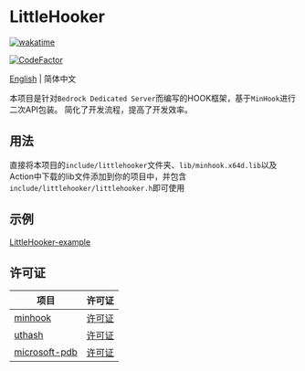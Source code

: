 # LittleHooker

[![wakatime](https://wakatime.com/badge/user/2838d0e1-1416-4f45-bc46-cbda8f4d9e75/project/70dbba0a-b019-486c-848a-d32bdf92f3bb.svg)](https://wakatime.com/badge/user/2838d0e1-1416-4f45-bc46-cbda8f4d9e75/project/70dbba0a-b019-486c-848a-d32bdf92f3bb)

[![CodeFactor](https://www.codefactor.io/repository/github/willowsaucer/hooker/badge)](https://www.codefactor.io/repository/github/willowsaucer/littlehooker)

[English](README.md) | 简体中文

本项目是针对``Bedrock Dedicated Server``而编写的HOOK框架，基于``MinHook``进行二次API包装。
简化了开发流程，提高了开发效率。

## 用法
直接将本项目的``include/littlehooker``文件夹、``lib/minhook.x64d.lib``以及Action中下载的lib文件添加到你的项目中，并包含``include/littlehooker/littlehooker.h``即可使用

## 示例
[LittleHooker-example](https://github.com/WillowSauceR/LittleHooker-example)

## 许可证

| 项目                                                         | 许可证                                                                   |
| ------------------------------------------------------------ | ----------------------------------------------------------------------- |
| [minhook](https://github.com/TsudaKageyu/minhook)            | [许可证](https://github.com/TsudaKageyu/minhook/blob/master/LICENSE.txt) |
| [uthash](https://github.com/troydhanson/uthash)              | [许可证](https://github.com/troydhanson/uthash/blob/master/LICENSE)      |
| [microsoft-pdb](https://github.com/microsoft/microsoft-pdb/) | [许可证](https://github.com/microsoft/microsoft-pdb/blob/master/LICENSE) |
